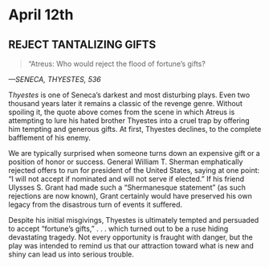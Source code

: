 # April 12th
## REJECT TANTALIZING GIFTS

> “Atreus: Who would reject the flood of fortune’s gifts?

*—SENECA, THYESTES, 536*

T*hyestes* is one of Seneca’s darkest and most disturbing plays. Even two thousand years later it remains a classic of the revenge genre. Without spoiling it, the quote above comes from the scene in which Atreus is attempting to lure his hated brother Thyestes into a cruel trap by offering him tempting and generous gifts. At first, Thyestes declines, to the complete bafflement of his enemy.

We are typically surprised when someone turns down an expensive gift or a position of honor or success. General William T. Sherman emphatically rejected offers to run for president of the United States, saying at one point: “I will not accept if nominated and will not serve if elected.” If his friend Ulysses S. Grant had made such a “Shermanesque statement” (as such rejections are now known), Grant certainly would have preserved his own legacy from the disastrous turn of events it suffered.

Despite his initial misgivings, Thyestes is ultimately tempted and persuaded to accept “fortune’s gifts,” . . . which turned out to be a ruse hiding devastating tragedy. Not every opportunity is fraught with danger, but the play was intended to remind us that our attraction toward what is new and shiny can lead us into serious trouble.

